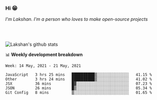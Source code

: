 ### Hi 😁

*I'm Lakshan. I'm a person who loves to make open-source projects*


<br/><br/>

![Lakshan's github stats](https://github-readme-stats.vercel.app/api?username=sandaruwan98&show_icons=true&theme=prussian )<br/>



📊 **Weekly development breakdown**
<!--START_SECTION:waka-->
```text
Week: 14 May, 2021 - 21 May, 2021

JavaScript   3 hrs 25 mins   ██████████▒░░░░░░░░░░░░░░   41.15 % 
Other        3 hrs 24 mins   ██████████▒░░░░░░░░░░░░░░   41.02 % 
JSX          36 mins         █▓░░░░░░░░░░░░░░░░░░░░░░░   07.23 % 
JSON         26 mins         █▒░░░░░░░░░░░░░░░░░░░░░░░   05.34 % 
Git Config   8 mins          ▒░░░░░░░░░░░░░░░░░░░░░░░░   01.65 % 
```
<!--END_SECTION:waka-->

